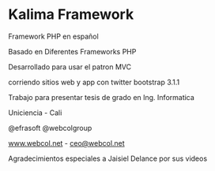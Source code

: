 Kalima Framework
======

Framework PHP en español

Basado en Diferentes Frameworks PHP

Desarrollado para usar el patron MVC

corriendo sitios web y app con twitter bootstrap 3.1.1

Trabajo para presentar tesis de grado en Ing. Informatica

Uniciencia - Cali

@efrasoft @webcolgroup

www.webcol.net - ceo@webcol.net

Agradecimientos especiales a Jaisiel Delance por sus videos
